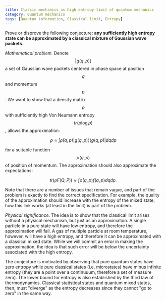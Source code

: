 ```yaml
---
title: Classic mechanics as high entropy limit of quantum mechanics
category: Quantum mechanics
tags: [Quantum information, Classical limit, Entropy]
---
```

Prove or disprove the following conjecture: **any sufficiently high entropy state can be approximated by a
classical mixture of Gaussian wave packets**.

*Mathematical problem.* Denote $$|g(q,p)\rangle$$ a set of Gaussian wave packets
centered in phase space at position $$q$$ and momentum $$p$$.
We want to show that a density matrix $$\rho$$ with sufficiently high
Von Neumann entropy $$ tr(\rho \log \rho) $$, allows the approximation:

$$\rho \approx \int \hat{\rho}(q,p) |g(q,p)\rangle \langle g(q,p)| dq dp$$

for a suitable function $$ \hat{\rho}(q,p) $$ of position of momentum. The
approximation should also approximate the expectations:

$$tr(\rho F(Q,P)) \approx \int \hat{\rho}(q,p) f(q,p) dq dp.$$


Note that there are a number of issues that remain vague, and part of the problem
is exactly to find the correct specification. For example,
the quality of the approximation should increase with the entropy of the mixed
state, how this link works (at least in the limit) is part of the problem.

*Physical significance.* The idea is to show that the classical limit arises
without a physical mechanism, but just as an approximation. A single particle
in a pure state will have low entropy, and therefore the approximation will
fail. A gas of multiple particle at room temperature, however, will have a
high entropy, and therefore it can be approximated with a classical mixed state.
While we will commit an error in making the approximation, the idea is that
such error will be below the uncertainty associated with the high entropy.

The conjecture is motivated by observing that pure quantum states have zero entropy
while pure classical states (i.e. microstates) have minus infinite entropy
(they are a point over a continuuum, therefore a set of measure zero).
The lower bound for entropy is also established by the third law of thermodynamics.
Classical statistical states and quantum mixed states, then, must "diverge"
as the entropy decreases since they cannot "go to zero" in the same way.
